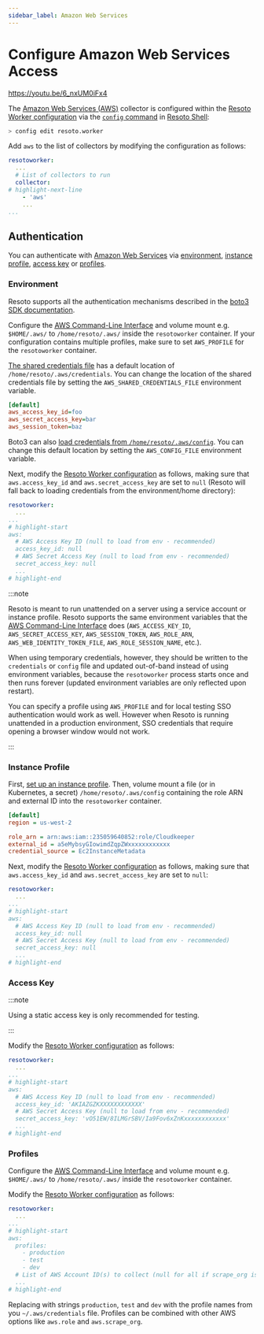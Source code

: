 ```yaml
---
sidebar_label: Amazon Web Services
---
```


# Configure Amazon Web Services Access

https://youtu.be/6_nxUM0iFx4

The [Amazon Web Services (AWS)](../../reference/data-models/aws.md) collector is configured within the [Resoto Worker configuration](../../reference/configuration/index.md) via the [`config` command](/docs/reference/cli/configs) in [Resoto Shell](/docs/concepts/components/shell):

```bash
> config edit resoto.worker
```

Add `aws` to the list of collectors by modifying the configuration as follows:

```yaml
resotoworker:
  ...
  # List of collectors to run
  collector:
# highlight-next-line
    - 'aws'
    ...
...
```

## Authentication

You can authenticate with [Amazon Web Services](../../reference/data-models/aws.md) via [environment](#environment), [instance profile](#instance-profile), [access key](#access-key) or [profiles](#profiles).

### Environment

Resoto supports all the authentication mechanisms described in the [boto3 SDK documentation](https://boto3.amazonaws.com/v1/documentation/api/latest/guide/credentials.html).

Configure the [<abbr title="Amazon Web Services">AWS</abbr> Command-Line Interface](https://aws.amazon.com/cli) and volume mount e.g. `$HOME/.aws/` to `/home/resoto/.aws/` inside the `resotoworker` container. If your configuration contains multiple profiles, make sure to set `AWS_PROFILE` for the `resotoworker` container.

[The shared credentials file](https://boto3.amazonaws.com/v1/documentation/api/latest/guide/credentials.html#shared-credentials-file) has a default location of `/home/resoto/.aws/credentials`. You can change the location of the shared credentials file by setting the `AWS_SHARED_CREDENTIALS_FILE` environment variable.

```ini title="Minimal example of the shared credentials file."
[default]
aws_access_key_id=foo
aws_secret_access_key=bar
aws_session_token=baz
```

Boto3 can also [load credentials from `/home/resoto/.aws/config`](https://boto3.amazonaws.com/v1/documentation/api/latest/guide/credentials.html#aws-config-file). You can change this default location by setting the `AWS_CONFIG_FILE` environment variable.

Next, modify the [Resoto Worker configuration](../../reference/configuration/index.md) as follows, making sure that `aws.access_key_id` and `aws.secret_access_key` are set to `null` (Resoto will fall back to loading credentials from the environment/home directory):

```yaml title="Resoto Worker configuration"
resotoworker:
  ...
...
# highlight-start
aws:
  # AWS Access Key ID (null to load from env - recommended)
  access_key_id: null
  # AWS Secret Access Key (null to load from env - recommended)
  secret_access_key: null
  ...
# highlight-end
```

:::note

Resoto is meant to run unattended on a server using a service account or instance profile. Resoto supports the same environment variables that the [<abbr title="Amazon Web Services">AWS</abbr> Command-Line Interface](https://aws.amazon.com/cli) does (`AWS_ACCESS_KEY_ID`, `AWS_SECRET_ACCESS_KEY`, `AWS_SESSION_TOKEN`, `AWS_ROLE_ARN`, `AWS_WEB_IDENTITY_TOKEN_FILE`, `AWS_ROLE_SESSION_NAME`, etc.).

When using temporary credentials, however, they should be written to the `credentials` or `config` file and updated out-of-band instead of using environment variables, because the `resotoworker` process starts once and then runs forever (updated environment variables are only reflected upon restart).

You can specify a profile using `AWS_PROFILE` and for local testing SSO authentication would work as well. However when Resoto is running unattended in a production environment, SSO credentials that require opening a browser window would not work.

:::

### Instance Profile

First, [set up an instance profile](https://docs.aws.amazon.com/IAM/latest/UserGuide/id_roles_use_switch-role-ec2_instance-profiles.html). Then, volume mount a file (or in Kubernetes, a secret) `/home/resoto/.aws/config` containing the role ARN and external ID into the `resotoworker` container.

```ini
[default]
region = us-west-2

role_arn = arn:aws:iam::235059640852:role/Cloudkeeper
external_id = a5eMybsyGIowimdZqpZWxxxxxxxxxxxx
credential_source = Ec2InstanceMetadata
```

Next, modify the [Resoto Worker configuration](../../reference/configuration/index.md) as follows, making sure that `aws.access_key_id` and `aws.secret_access_key` are set to `null`:

```yaml title="Resoto Worker configuration"
resotoworker:
  ...
...
# highlight-start
aws:
  # AWS Access Key ID (null to load from env - recommended)
  access_key_id: null
  # AWS Secret Access Key (null to load from env - recommended)
  secret_access_key: null
  ...
# highlight-end
```

### Access Key

:::note

Using a static access key is only recommended for testing.

:::

Modify the [Resoto Worker configuration](../../reference/configuration/index.md) as follows:

```yaml title="Resoto Worker configuration"
resotoworker:
  ...
...
# highlight-start
aws:
  # AWS Access Key ID (null to load from env - recommended)
  access_key_id: 'AKIAZGZKXXXXXXXXXXXX'
  # AWS Secret Access Key (null to load from env - recommended)
  secret_access_key: 'vO51EW/8ILMGrSBV/Ia9Fov6xZnKxxxxxxxxxxxx'
  ...
# highlight-end
```

### Profiles

Configure the [<abbr title="Amazon Web Services">AWS</abbr> Command-Line Interface](https://aws.amazon.com/cli) and volume mount e.g. `$HOME/.aws/` to `/home/resoto/.aws/` inside the `resotoworker` container.

Modify the [Resoto Worker configuration](../../reference/configuration/index.md) as follows:

```yaml title="Resoto Worker configuration"
resotoworker:
  ...
...
# highlight-start
aws:
  profiles:
    - production
    - test
    - dev
  # List of AWS Account ID(s) to collect (null for all if scrape_org is true)
  ...
# highlight-end
```

Replacing with strings `production`, `test` and `dev` with the profile names from you `~/.aws/credentials` file. Profiles can be combined with other AWS options like `aws.role` and `aws.scrape_org`.
